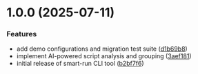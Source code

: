 # 1.0.0 (2025-07-11)


### Features

* add demo configurations and migration test suite ([d1b69b8](https://github.com/steven-pribilinskiy/smart-run/commit/d1b69b847198eb68a95941a6cf7f03cc33a19318))
* implement AI-powered script analysis and grouping ([3aef181](https://github.com/steven-pribilinskiy/smart-run/commit/3aef18115ff39c4f3cef6f35d75b87b37a9e1930))
* initial release of smart-run CLI tool ([b2bf7f6](https://github.com/steven-pribilinskiy/smart-run/commit/b2bf7f690c16329d1d26a429f7a23a33857ba2c7))
